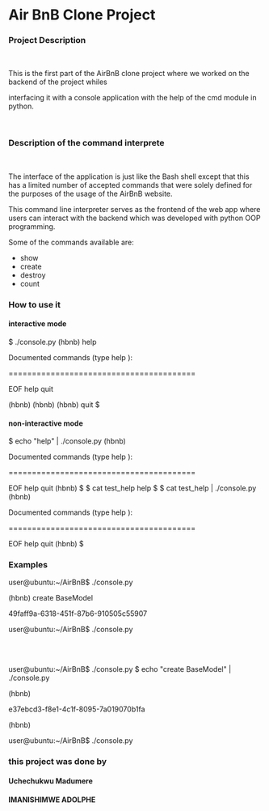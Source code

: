 <h1>Air BnB Clone Project</h1>

<h3>Project Description</h3>
<br>
<p>This is the first part of the AirBnB clone project where we worked on the backend of the project whiles</p>
<p>interfacing it with a console application with the help of the cmd module in python.</p>
<br>
<h3>Description of the command interprete</h3>
<br>
<p>The interface of the application is just like the Bash shell except that this has a limited number of accepted commands that were solely defined for the purposes of the usage of the AirBnB website.</p>
<p>This command line interpreter serves as the frontend of the web app where users can interact with the backend which was developed with python OOP programming.</p>
<p>Some of the commands available are:</p>
<ul>
<li>show</li>
<li>create</li>
<li>destroy</li>
<li>count</li>
</ul>

<h3>How to use it</h3>
<h4> <strong>interactive mode</strong></h4>
<div>
$ ./console.py
(hbnb) help

<p>Documented commands (type help <topic>):</p>
</p>========================================</p>
EOF  help  quit

(hbnb) 
(hbnb) 
(hbnb) quit
$
</div>
<h4><strong>non-interactive mode</strong></h4>
<div>
$ echo "help" | ./console.py
(hbnb)

<p>Documented commands (type help <topic>):</p>
<p>========================================</p>
EOF  help  quit
(hbnb) 
$
$ cat test_help
help
$
$ cat test_help | ./console.py
(hbnb)

<p>Documented commands (type help <topic>):</p>
<p>========================================</p>
EOF  help  quit
(hbnb) 
$
</h4>
<h3>Examples</h3>
<div>

<p>user@ubuntu:~/AirBnB$ ./console.py</p>
<p>(hbnb) create BaseModel</P>
<p>49faff9a-6318-451f-87b6-910505c55907</P>
<p>user@ubuntu:~/AirBnB$ ./console.py</p>

</div>
<br>
<br>
<div>
<p>user@ubuntu:~/AirBnB$ ./console.py $ echo "create BaseModel" | ./console.py</p>
<p>(hbnb)</p>
<p>e37ebcd3-f8e1-4c1f-8095-7a019070b1fa<p>
<p>(hbnb)</p>
<p>user@ubuntu:~/AirBnB$ ./console.py<p>
</div>
<h3>this project was done by</h3>
<h4>Uchechukwu Madumere</h4>
<h4>IMANISHIMWE ADOLPHE</h4>

